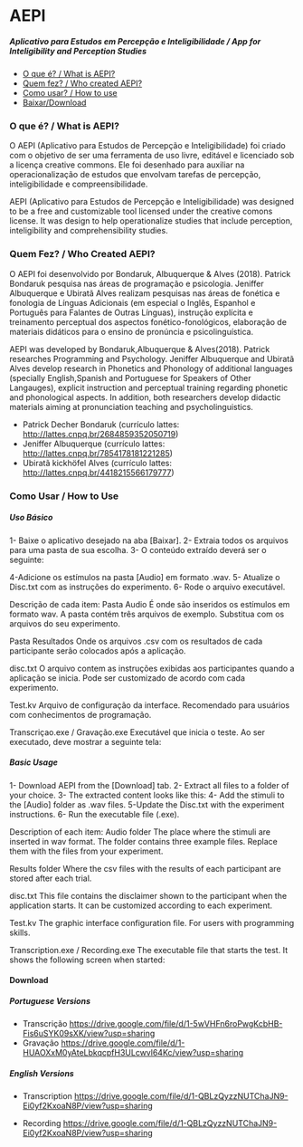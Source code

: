# AEPI
##### Aplicativo para Estudos em Percepção e Inteligibilidade / App for Inteligibility and Perception Studies

* [O que é? / What is AEPI?](http://aepi.e-pi.co/?page_id=34)
* [Quem fez? / Who created AEPI?](http://aepi.e-pi.co/?page_id=2)
* [Como usar? / How to use](http://aepi.e-pi.co/?page_id=9)
* [Baixar/Download](http://aepi.e-pi.co/?page_id=5)

### O que é? / What is AEPI?

O AEPI (Aplicativo para Estudos de Percepção e Inteligibilidade) foi criado com o objetivo de ser uma ferramenta de uso livre, editável e licenciado sob a licença creative commons. Ele foi desenhado para auxiliar na operacionalização de estudos que envolvam tarefas de percepção, inteligibilidade e compreensibilidade.

AEPI (Aplicativo para Estudos de Percepção e Inteligibilidade) was designed to be a free and customizable tool licensed under the creative comons license. It was design to help operationalize studies that include perception, inteligibility and comprehensibility studies.

### Quem Fez? / Who Created AEPI?

O AEPI foi desenvolvido por Bondaruk, Albuquerque & Alves (2018).
Patrick Bondaruk pesquisa nas áreas de programação e psicologia. Jeniffer Albuquerque e Ubiratã Alves realizam pesquisas nas áreas de fonética e fonologia de Línguas Adicionais (em especial o Inglês, Espanhol e Português para Falantes de Outras Línguas),  instrução explícita e treinamento perceptual dos aspectos fonético-fonológicos, elaboração de materiais didáticos para o ensino de pronúncia e psicolinguística.

AEPI was developed by Bondaruk,Albuquerque & Alves(2018).
Patrick researches Programming and Psychology. Jeniffer Albuquerque and Ubiratã Alves  develop research in Phonetics and Phonology of additional languages (specially English,Spanish and Portuguese for Speakers of Other Langauges), explicit instruction and perceptual training regarding phonetic and phonological aspects. In addition, both researchers develop didactic materials aiming at pronunciation teaching and psycholinguistics.

- Patrick Decher Bondaruk (currículo lattes: http://lattes.cnpq.br/2684859352050719)
- Jeniffer Albuquerque (currículo lattes: http://lattes.cnpq.br/7854178181221285)
- Ubiratã kickhöfel Alves (currículo lattes: http://lattes.cnpq.br/4418215566179777)

### Como Usar / How to Use

##### Uso Básico
1- Baixe o aplicativo desejado na aba [Baixar].
2- Extraia todos os arquivos para uma pasta de sua escolha.
3- O conteúdo extraído deverá ser o seguinte:



4-Adicione os estímulos na pasta [Audio] em formato .wav.
5- Atualize o Disc.txt com as instruções do experimento.
6- Rode o arquivo executável.

Descrição de cada item:
Pasta Audio
É onde são inseridos os estímulos em formato wav.  A pasta contém três arquivos de exemplo.  Substitua com os arquivos do seu experimento.

Pasta Resultados
Onde os arquivos .csv com os resultados de cada participante serão colocados após a aplicação.

disc.txt
O arquivo contem as instruções exibidas aos participantes quando a aplicação se inicia.  Pode ser customizado de acordo com cada experimento.

Test.kv
Arquivo de configuração da interface. Recomendado para usuários com conhecimentos de programação.

Transcriçao.exe / Gravação.exe
Executável que inicia o teste. Ao ser executado,  deve mostrar a seguinte tela:


##### Basic Usage
1- Download AEPI from the [Download] tab.
2- Extract all files to a folder of your choice.
3- The extracted content looks like this:
4- Add the stimuli to the [Audio] folder as .wav files.
5-Update the Disc.txt with the experiment instructions.
6- Run the executable file (.exe).

Description of each item:
Audio folder
The place where the stimuli are inserted in wav format. The folder contains three example files. Replace them with the files from your experiment.

Results folder
Where the csv files with the results of each participant are stored after each trial.

disc.txt
This file contains the disclaimer shown to the participant when the application starts. It
can be customized according to each experiment.

Test.kv
The graphic interface configuration file.  For users with programming skills.

Transcription.exe / Recording.exe
The executable file that starts the test. It shows the following screen when started:


#### Download
##### Portuguese Versions

- Transcrição
https://drive.google.com/file/d/1-5wVHFn6roPwgKcbHB-Fis6uSYK09sXK/view?usp=sharing
- Gravação
https://drive.google.com/file/d/1-HUAOXxM0yAteLbkqcpfH3ULcwvl64Kc/view?usp=sharing

##### English Versions

- Transcription
https://drive.google.com/file/d/1-QBLzQyzzNUTChaJN9-Ei0yf2KxoaN8P/view?usp=sharing

- Recording
https://drive.google.com/file/d/1-QBLzQyzzNUTChaJN9-Ei0yf2KxoaN8P/view?usp=sharing




